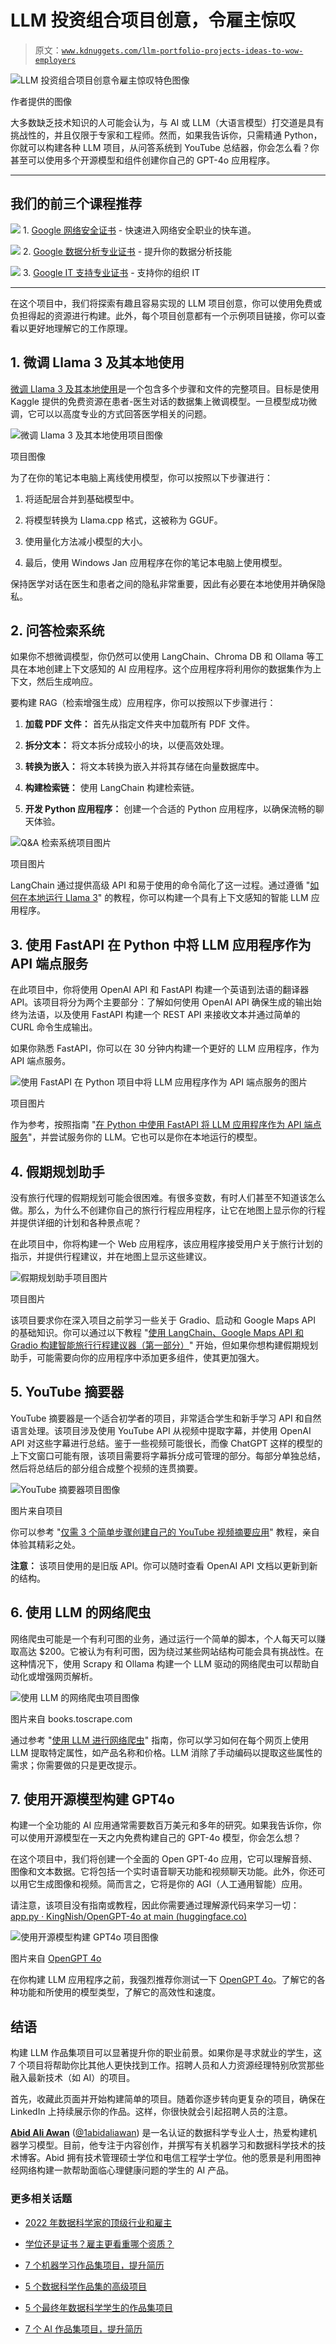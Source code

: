 # LLM 投资组合项目创意，令雇主惊叹

> 原文：[`www.kdnuggets.com/llm-portfolio-projects-ideas-to-wow-employers`](https://www.kdnuggets.com/llm-portfolio-projects-ideas-to-wow-employers)

![LLM 投资组合项目创意令雇主惊叹特色图像](img/8b31d6e3ef5a62ffb34f244e4bc45ab8.png)

作者提供的图像

大多数缺乏技术知识的人可能会认为，与 AI 或 LLM（大语言模型）打交道是具有挑战性的，并且仅限于专家和工程师。然而，如果我告诉你，只需精通 Python，你就可以构建各种 LLM 项目，从问答系统到 YouTube 总结器，你会怎么看？你甚至可以使用多个开源模型和组件创建你自己的 GPT-4o 应用程序。

* * *

## 我们的前三个课程推荐

![](img/0244c01ba9267c002ef39d4907e0b8fb.png) 1\. [Google 网络安全证书](https://www.kdnuggets.com/google-cybersecurity) - 快速进入网络安全职业的快车道。

![](img/e225c49c3c91745821c8c0368bf04711.png) 2\. [Google 数据分析专业证书](https://www.kdnuggets.com/google-data-analytics) - 提升你的数据分析技能

![](img/0244c01ba9267c002ef39d4907e0b8fb.png) 3\. [Google IT 支持专业证书](https://www.kdnuggets.com/google-itsupport) - 支持你的组织 IT

* * *

在这个项目中，我们将探索有趣且容易实现的 LLM 项目创意，你可以使用免费或负担得起的资源进行构建。此外，每个项目创意都有一个示例项目链接，你可以查看以更好地理解它的工作原理。

## 1\. 微调 Llama 3 及其本地使用

[微调 Llama 3 及其本地使用](https://www.datacamp.com/tutorial/llama3-fine-tuning-locally)是一个包含多个步骤和文件的完整项目。目标是使用 Kaggle 提供的免费资源在患者-医生对话的数据集上微调模型。一旦模型成功微调，它可以以高度专业的方式回答医学相关的问题。

![微调 Llama 3 及其本地使用项目图像](img/cd122c2cecfceff1292d822f90584095.png)

项目图像

为了在你的笔记本电脑上离线使用模型，你可以按照以下步骤进行：

1.  将适配层合并到基础模型中。

1.  将模型转换为 Llama.cpp 格式，这被称为 GGUF。

1.  使用量化方法减小模型的大小。

1.  最后，使用 Windows Jan 应用程序在你的笔记本电脑上使用模型。

保持医学对话在医生和患者之间的隐私非常重要，因此有必要在本地使用并确保隐私。

## 2\. 问答检索系统

如果你不想微调模型，你仍然可以使用 LangChain、Chroma DB 和 Ollama 等工具在本地创建上下文感知的 AI 应用程序。这个应用程序将利用你的数据集作为上下文，然后生成响应。

要构建 RAG（检索增强生成）应用程序，你可以按照以下步骤进行：

1.  **加载 PDF 文件：** 首先从指定文件夹中加载所有 PDF 文件。

1.  **拆分文本：** 将文本拆分成较小的块，以便高效处理。

1.  **转换为嵌入：** 将文本转换为嵌入并将其存储在向量数据库中。

1.  **构建检索链：** 使用 LangChain 构建检索链。

1.  **开发 Python 应用程序：** 创建一个合适的 Python 应用程序，以确保流畅的聊天体验。

![Q&A 检索系统项目图片](img/52e8841a48ea822135993ce6b4c0002c.png)

项目图片

LangChain 通过提供高级 API 和易于使用的命令简化了这一过程。通过遵循 "[如何在本地运行 Llama 3](https://www.datacamp.com/tutorial/run-llama-3-locally)" 的教程，你可以构建一个具有上下文感知的智能 LLM 应用程序。

## 3\. 使用 FastAPI 在 Python 中将 LLM 应用程序作为 API 端点服务

在此项目中，你将使用 OpenAI API 和 FastAPI 构建一个英语到法语的翻译器 API。该项目将分为两个主要部分：了解如何使用 OpenAI API 确保生成的输出始终为法语，以及使用 FastAPI 构建一个 REST API 来接收文本并通过简单的 CURL 命令生成输出。

如果你熟悉 FastAPI，你可以在 30 分钟内构建一个更好的 LLM 应用程序，作为 API 端点服务。

![使用 FastAPI 在 Python 项目中将 LLM 应用程序作为 API 端点服务的图片](img/cd8863c4f1bfd8c532358dda95fac38b.png)

项目图片

作为参考，按照指南 "[在 Python 中使用 FastAPI 将 LLM 应用程序作为 API 端点服务](https://www.datacamp.com/tutorial/serving-an-llm-application-as-an-api-endpoint-using-fastapi-in-python)"，并尝试服务你的 LLM。它也可以是你在本地运行的模型。

## 4\. 假期规划助手

没有旅行代理的假期规划可能会很困难。有很多变数，有时人们甚至不知道该怎么做。那么，为什么不创建你自己的旅行行程应用程序，让它在地图上显示你的行程并提供详细的计划和各种景点呢？

在此项目中，你将构建一个 Web 应用程序，该应用程序接受用户关于旅行计划的指示，并提供行程建议，并在地图上显示这些建议。

![假期规划助手项目图片](img/1af650c7a5a668755992fbcdec6a3716.png)

项目图片

该项目要求你在深入项目之前学习一些关于 Gradio、启动和 Google Maps API 的基础知识。你可以通过以下教程 "[使用 LangChain、Google Maps API 和 Gradio 构建智能旅行行程建议器（第一部分）](https://towardsdatascience.com/building-a-smart-travel-itinerary-suggester-with-langchain-google-maps-api-and-gradio-part-1-4175ff480b74)" 开始，但如果你想构建假期规划助手，可能需要向你的应用程序中添加更多组件，使其更加强大。

## 5\. YouTube 摘要器

YouTube 摘要器是一个适合初学者的项目，非常适合学生和新手学习 API 和自然语言处理。该项目涉及使用 YouTube API 从视频中提取字幕，并使用 OpenAI API 对这些字幕进行总结。鉴于一些视频可能很长，而像 ChatGPT 这样的模型的上下文窗口可能有限，该项目需要将字幕拆分成可管理的部分。每部分单独总结，然后将总结后的部分组合成整个视频的连贯摘要。

![YouTube 摘要器项目图像](img/eb7fa37a01ae74e2d25a78a60c357ae4.png)

图片来自项目

你可以参考 "[仅需 3 个简单步骤创建自己的 YouTube 视频摘要应用](https://pub.towardsai.net/create-your-own-youtube-video-summarizer-app-in-just-3-easy-steps-2d404cca5077)" 教程，亲自体验其精彩之处。

**注意：** 该项目使用的是旧版 API。你可以随时查看 OpenAI API 文档以更新到新的结构。

## 6\. 使用 LLM 的网络爬虫

网络爬虫可能是一个有利可图的业务，通过运行一个简单的脚本，个人每天可以赚取高达 $200。它被认为有利可图，因为绕过某些网站结构可能会具有挑战性。在这种情况下，使用 Scrapy 和 Ollama 构建一个 LLM 驱动的网络爬虫可以帮助自动化或增强网页解析。

![使用 LLM 的网络爬虫项目图像](img/a86d6bee02b7f7c57375acf736adca84.png)

图片来自 books.toscrape.com

通过参考 "[使用 LLM 进行网络爬虫](https://docs.zyte.com/web-scraping/guides/llm/index.html)" 指南，你可以学习如何在每个网页上使用 LLM 提取特定属性，如产品名称和价格。LLM 消除了手动编码以提取这些属性的需求；你需要做的只是更改提示。

## 7\. 使用开源模型构建 GPT4o

构建一个全功能的 AI 应用通常需要数百万美元和多年的研究。如果我告诉你，你可以使用开源模型在一天之内免费构建自己的 GPT-4o 模型，你会怎么想？

在这个项目中，我们将创建一个全面的 Open GPT-4o 应用，它可以理解音频、图像和文本数据。它将包括一个实时语音聊天功能和视频聊天功能。此外，你还可以用它生成图像和视频。简而言之，它将是你的 AGI（人工通用智能）应用。

请注意，该项目没有指南或教程，因此你需要通过理解源代码来学习一切：[app.py · KingNish/OpenGPT-4o at main (huggingface.co)](https://huggingface.co/spaces/KingNish/OpenGPT-4o/blob/main/app.py)

![使用开源模型构建 GPT4o 项目图像](img/0ca5fc4668b9c80d3af5d32fe2c57208.png)

图片来自 [OpenGPT 4o](https://huggingface.co/spaces/KingNish/OpenGPT-4o)

在你构建 LLM 应用程序之前，我强烈推荐你测试一下 [OpenGPT 4o](https://huggingface.co/spaces/KingNish/OpenGPT-4o)。了解它的各种功能和所使用的模型类型，了解它的高效性和速度。

## 结语

构建 LLM 作品集项目可以显著提升你的职业前景。如果你是寻求就业的学生，这 7 个项目将帮助你比其他人更快找到工作。招聘人员和人力资源经理特别欣赏那些融入最新技术（如 AI）的项目。

首先，收藏此页面并开始构建简单的项目。随着你逐步转向更复杂的项目，确保在 LinkedIn 上持续展示你的作品。这样，你很快就会引起招聘人员的注意。

[](https://www.polywork.com/kingabzpro)****[Abid Ali Awan](https://www.polywork.com/kingabzpro)**** ([@1abidaliawan](https://www.linkedin.com/in/1abidaliawan)) 是一名认证的数据科学专业人士，热爱构建机器学习模型。目前，他专注于内容创作，并撰写有关机器学习和数据科学技术的技术博客。Abid 拥有技术管理硕士学位和电信工程学士学位。他的愿景是利用图神经网络构建一款帮助面临心理健康问题的学生的 AI 产品。

### 更多相关话题

+   [2022 年数据科学家的顶级行业和雇主](https://www.kdnuggets.com/2022/06/top-industries-employers-hiring-data-scientists-2022.html)

+   [学位还是证书？雇主更看重哪个资质？](https://www.kdnuggets.com/degree-or-certificate-which-credential-do-employers-value-more)

+   [7 个机器学习作品集项目，提升简历](https://www.kdnuggets.com/2022/09/7-machine-learning-portfolio-projects-boost-resume.html)

+   [5 个数据科学作品集的高级项目](https://www.kdnuggets.com/2023/03/5-advance-projects-data-science-portfolio.html)

+   [5 个最终年数据科学学生的作品集项目](https://www.kdnuggets.com/5-portfolio-projects-for-final-year-data-science-students)

+   [7 个 AI 作品集项目，提升简历](https://www.kdnuggets.com/7-ai-portfolio-projects-to-boost-the-resume)
